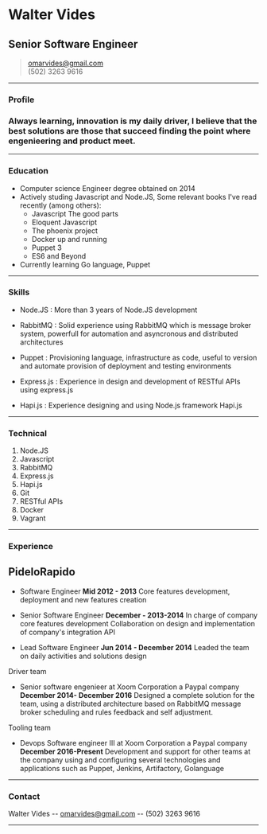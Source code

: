 # Walter Vides
## Senior Software Engineer

> [omarvides@gmail.com](omarvides@gmail.com)  
> (502) 3263 9616


------

### Profile

### Always learning, innovation is my daily driver, I believe that the best solutions are those that succeed finding the point where engenieering and product meet.

------

### Education

* Computer science Engineer degree obtained on 2014
* Actively studing Javascript and Node.JS, Some relevant books I've read recently (among others): 
  * Javascript The good parts
  * Eloquent Javascript
  * The phoenix project
  * Docker up and running
  * Puppet 3 
  * ES6 and Beyond
* Currently learning Go language, Puppet
------


### Skills

* Node.JS
  : More than 3 years of Node.JS development

* RabbitMQ
  : Solid experience using RabbitMQ which is message broker system, powerfull for automation and asyncronous and distributed architectures

* Puppet
  : Provisioning language, infrastructure as code, useful to version and automate provision of deployment and testing environments

* Express.js
  : Experience in design and development of RESTful APIs using express.js

* Hapi.js
  : Experience designing and using Node.js framework Hapi.js

-------

### Technical

1. Node.JS
1. Javascript
1. RabbitMQ
1. Express.js
1. Hapi.js
1. Git
1. RESTful APIs 
1. Docker
1. Vagrant

------

### Experience

## PideloRapido
* Software Engineer
  __Mid 2012 - 2013__
  Core features development, deployment and new features creation

* Senior Software Engineer
  __December - 2013-2014__
  In charge of company core features development
  Collaboration on design and implementation of company's integration API

* Lead Software Engineer
  __Jun 2014 - December 2014__
  Leaded the team on daily activities and solutions design

Driver team
* Senior software engenieer at Xoom Corporation a Paypal company
  __December 2014- December 2016__
  Designed a complete solution for the team, using a distributed architecture based on RabbitMQ message broker 
  scheduling and rules feedback and self adjustment.

Tooling team
* Devops Software engineer III at Xoom Corporation a Paypal company
  __December 2016-Present__
  Development and support for other teams at the company using and configuring several technologies and applications such as Puppet, Jenkins, Artifactory, Golanguage

------

### Contact

Walter Vides -- [omarvides@gmail.com](omarvides@gmail.com) -- (502) 3263 9616

------